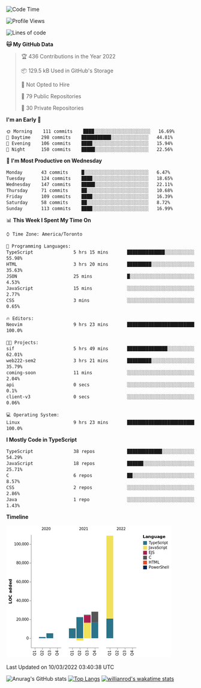 <!--START_SECTION:waka-->
![Code Time](http://img.shields.io/badge/Code%20Time-182%20hrs-blue)

![Profile Views](http://img.shields.io/badge/Profile%20Views-17-blue)

![Lines of code](https://img.shields.io/badge/From%20Hello%20World%20I%27ve%20Written-199%20Thousand%20lines%20of%20code-blue)

**🐱 My GitHub Data** 

> 🏆 436 Contributions in the Year 2022
 > 
> 📦 129.5 kB Used in GitHub's Storage 
 > 
> 🚫 Not Opted to Hire
 > 
> 📜 79 Public Repositories 
 > 
> 🔑 30 Private Repositories  
 > 
**I'm an Early 🐤** 

```text
🌞 Morning    111 commits    ████░░░░░░░░░░░░░░░░░░░░░   16.69% 
🌆 Daytime    298 commits    ███████████░░░░░░░░░░░░░░   44.81% 
🌃 Evening    106 commits    ████░░░░░░░░░░░░░░░░░░░░░   15.94% 
🌙 Night      150 commits    █████░░░░░░░░░░░░░░░░░░░░   22.56%

```
📅 **I'm Most Productive on Wednesday** 

```text
Monday       43 commits     █░░░░░░░░░░░░░░░░░░░░░░░░   6.47% 
Tuesday      124 commits    ████░░░░░░░░░░░░░░░░░░░░░   18.65% 
Wednesday    147 commits    █████░░░░░░░░░░░░░░░░░░░░   22.11% 
Thursday     71 commits     ██░░░░░░░░░░░░░░░░░░░░░░░   10.68% 
Friday       109 commits    ████░░░░░░░░░░░░░░░░░░░░░   16.39% 
Saturday     58 commits     ██░░░░░░░░░░░░░░░░░░░░░░░   8.72% 
Sunday       113 commits    ████░░░░░░░░░░░░░░░░░░░░░   16.99%

```


📊 **This Week I Spent My Time On** 

```text
⌚︎ Time Zone: America/Toronto

💬 Programming Languages: 
TypeScript               5 hrs 15 mins       ██████████████░░░░░░░░░░░   55.98% 
HTML                     3 hrs 20 mins       █████████░░░░░░░░░░░░░░░░   35.63% 
JSON                     25 mins             █░░░░░░░░░░░░░░░░░░░░░░░░   4.53% 
JavaScript               15 mins             ░░░░░░░░░░░░░░░░░░░░░░░░░   2.77% 
CSS                      3 mins              ░░░░░░░░░░░░░░░░░░░░░░░░░   0.65%

🔥 Editors: 
Neovim                   9 hrs 23 mins       █████████████████████████   100.0%

🐱‍💻 Projects: 
sif                      5 hrs 49 mins       ███████████████░░░░░░░░░░   62.01% 
web222-sem2              3 hrs 21 mins       █████████░░░░░░░░░░░░░░░░   35.79% 
coming-soon              11 mins             ░░░░░░░░░░░░░░░░░░░░░░░░░   2.04% 
api                      0 secs              ░░░░░░░░░░░░░░░░░░░░░░░░░   0.1% 
client-v3                0 secs              ░░░░░░░░░░░░░░░░░░░░░░░░░   0.06%

💻 Operating System: 
Linux                    9 hrs 23 mins       █████████████████████████   100.0%

```

**I Mostly Code in TypeScript** 

```text
TypeScript               38 repos            █████████████░░░░░░░░░░░░   54.29% 
JavaScript               18 repos            ██████░░░░░░░░░░░░░░░░░░░   25.71% 
C                        6 repos             ██░░░░░░░░░░░░░░░░░░░░░░░   8.57% 
CSS                      2 repos             ░░░░░░░░░░░░░░░░░░░░░░░░░   2.86% 
Java                     1 repo              ░░░░░░░░░░░░░░░░░░░░░░░░░   1.43%

```


**Timeline**

![Chart not found](https://raw.githubusercontent.com/wise-introvert/wise-introvert/master/charts/bar_graph.png) 


 Last Updated on 10/03/2022 03:40:38 UTC
<!--END_SECTION:waka-->

![Anurag's GitHub stats](https://github-readme-stats.vercel.app/api?username=wise-introvert&count_private=true&show_icons=true)
[![Top Langs](https://github-readme-stats.vercel.app/api/top-langs/?username=wise-introvert&langs_count=10)](https://github.com/anuraghazra/github-readme-stats)
[![willianrod's wakatime stats](https://github-readme-stats.vercel.app/api/wakatime?username=wiseintrovert)](https://github.com/anuraghazra/github-readme-stats)
